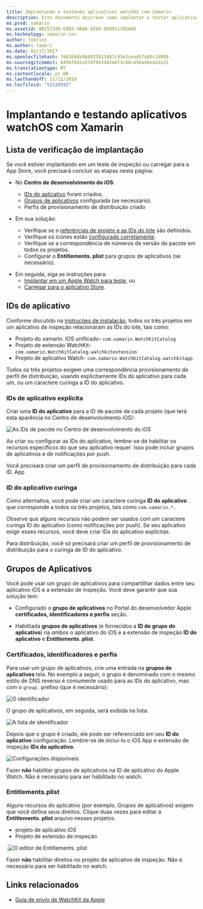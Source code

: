 ```yaml
---
title: Implantando e testando aplicativos watchOS com Xamarin
description: Este documento descreve como implantar e testar aplicativos watchOS criados com o Xamarin. Ele fornece uma lista de verificação de implantação, discute explícito e o aplicativo curinga IDs e examina o grupos de aplicativos.
ms.prod: xamarin
ms.assetid: 98257399-E9B3-4BAB-9204-0E89117DEA6D
ms.technology: xamarin-ios
author: lobrien
ms.author: laobri
ms.date: 03/17/2017
ms.openlocfilehash: 7d626b8a968835813d87c93e3cead57a00c14000
ms.sourcegitcommit: 849bf6d1c67df943482ebf3c80c456a48eda1e21
ms.translationtype: MT
ms.contentlocale: pt-BR
ms.lasthandoff: 11/12/2018
ms.locfileid: "51528592"
---
```

# <a name="deploying-and-testing-watchos-apps-with-xamarin"></a>Implantando e testando aplicativos watchOS com Xamarin

## <a name="deployment-checklist"></a>Lista de verificação de implantação

Se você estiver implantando em um teste de inspeção ou carregar para a App Store, você precisará concluir as etapas nesta página:

- No **Centro de desenvolvimento do iOS**:
  - [IDs do aplicativo](#App_IDs) foram criados.
  - [Grupos de aplicativos](#App_Groups) configurada (se necessário).
  - Perfis de provisionamento de distribuição criado

- Em sua solução:

  - Verifique se o [referências de projeto e as IDs do lote](~/ios/watchos/get-started/installation.md) são definidos.
  - Verifique os ícones estão [configurado corretamente](~/ios/watchos/app-fundamentals/icons.md).
  - Verifique se a correspondência de números de versão do pacote em todos os projetos.
  - Configurar o **Entitlements. plist** para grupos de aplicativos (se necessário).

* Em seguida, siga as instruções para:
  - [Implantar em um Apple Watch para teste](~/ios/watchos/deploy-test/device.md), ou
  - [Carregar para o aplicativo Store](~/ios/watchos/deploy-test/appstore.md).

<a name="App_IDs"/>

## <a name="app-ids"></a>IDs de aplicativo

Conforme discutido na [instruções de instalação](~/ios/watchos/get-started/installation.md), todos os três projetos em um aplicativo de inspeção relacionaram as IDs do lote, tais como:

- Projeto do xamarin. IOS unificado- `com.xamarin.WatchKitCatalog`
- Projeto de extensão WatchKit- `com.xamarin.WatchKitCatalog.watchkitextension`
- Projeto de aplicativo Watch- `com.xamarin.WatchKitCatalog.watchkitapp`

Todos os três projetos exigem uma correspondência provisionamento de perfil de distribuição, usando explicitamente IDs do aplicativo para cada um, ou um caractere curinga a ID do aplicativo.

### <a name="explicit-app-ids"></a>IDs de aplicativo explícita

Criar uma **ID do aplicativo** para a ID de pacote de cada projeto (que terá esta aparência no Centro de desenvolvimento iOS):

![As IDs de pacote no Centro de desenvolvimento do iOS](images/appids-specific-sml.png)

Ao criar ou configurar as IDs do aplicativo, lembre-se de habilitar os recursos específicos do que seu aplicativo requer. Isso pode incluir grupos de aplicativos e de notificações por push.

Você precisará criar um perfil de provisionamento de distribuição para cada ID. App

### <a name="wildcard-app-id"></a>ID do aplicativo curinga

Como alternativa, você pode criar um caractere curinga **ID do aplicativo** que corresponde a todos os três projetos, tais como `com.xamarin.*`.

Observe que alguns recursos não podem ser usados com um caractere curinga ID do aplicativo (como notificações por push). Se seu aplicativo exigir esses recursos, você deve criar IDs do aplicativo explícitas.

Para distribuição, você só precisará criar um perfil de provisionamento de distribuição para o curinga de ID do aplicativo.

<a name="App_Groups" />

## <a name="app-groups"></a>Grupos de Aplicativos

Você pode usar um grupo de aplicativos para compartilhar dados entre seu aplicativo iOS e a extensão de inspeção. Você deve garantir que sua solução tem:

- Configurado o **grupo de aplicativos** no Portal do desenvolvedor Apple **certificados, identificadores e perfis** seção.

- Habilitada **grupos de aplicativos** (e fornecidos a **ID de grupo do aplicativo**) na *ambos* o aplicativo do iOS e a extensão de inspeção **ID do aplicativo** e  **Entitlements. plist**.

### <a name="certificates-identifiers--profiles"></a>Certificados, identificadores e perfis

Para usar um grupo de aplicativos, crie uma entrada na **grupos de aplicativos** tela. No exemplo a seguir, o grupo é denominado com o mesmo estilo de DNS reverso é comumente usado para as IDs do aplicativo, mas com o `group.` prefixo (que é necessário):

![O identificador](images/appgroups-new-sml.png)

O grupo de aplicativos, em seguida, será exibida na lista:

![A lista de identificador](images/appgroups-setup-sml.png)

Depois que o grupo é criado, ele pode ser referenciado em seu **ID do aplicativo** configuração. Lembre-se de incluí-lo o iOS App e extensão de inspeção **IDs do aplicativo**.

![Configurações disponíveis](images/appgroups-sml.png)

Fazer **não** habilitar grupos de aplicativos na ID de aplicativo do Apple Watch. Não é necessário para ser habilitado no watch.

### <a name="entitlementsplist"></a>Entitlements.plist

Alguns recursos do aplicativo (por exemplo. Grupos de aplicativos) exigem que você defina seus direitos.
Clique duas vezes para editar a **Entitlements. plist** arquivo nesses projetos:

- projeto de aplicativo iOS
- Projeto de extensão de inspeção

.![O editor de Entitlements. plist](images/entitlements-plist-sml.png)

Fazer **não** habilitar direitos no projeto de aplicativo de inspeção. Não é necessário para ser habilitado no watch.

## <a name="related-links"></a>Links relacionados

- [Guia de envio de WatchKit da Apple](https://developer.apple.com/app-store/watch/)
